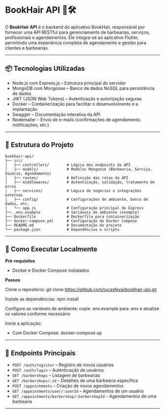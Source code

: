 # BookHair API 💈🛠️

O **BookHair API** é o backend do aplicativo BookHair, responsável por fornecer uma API RESTful para gerenciamento de barbearias, serviços, profissionais e agendamentos. Ele integra-se ao aplicativo Flutter, permitindo uma experiência completa de agendamento e gestão para clientes e barbearias.

---

## 📦 Tecnologias Utilizadas

- Node.js com Express.js – Estrutura principal do servidor
- MongoDB com Mongoose – Banco de dados NoSQL para persistência de dados
- JWT (JSON Web Tokens) – Autenticação e autorização seguras
- Docker – Containerização para facilitar o desenvolvimento e a implantação
- Swagger – Documentação interativa da API
- Nodemailer – Envio de e-mails (confirmações de agendamento, notificações, etc.)

---

## 📁 Estrutura do Projeto

```
bookhair-api/
├── src/
│   ├── controllers/        # Lógica dos endpoints da API
│   ├── models/             # Modelos Mongoose (Barbearia, Serviço, Usuário, Agendamento)
│   ├── routes/             # Definição das rotas da API
│   ├── middlewares/        # Autenticação, validação, tratamento de erros
│   ├── services/           # Lógica de negócios e integrações externas
│   ├── config/             # Configurações de ambiente, banco de dados, etc.
│   └── app.js              # Configuração principal do Express
├── .env.example            # Variáveis de ambiente (exemplo)
├── Dockerfile              # Dockerfile para containerização
├── docker-compose.yml      # Configuração do Docker Compose
├── README.md               # Documentação do projeto
└── package.json            # Dependências e scripts
```

---

## 🚀 Como Executar Localmente

**Pré-requisitos**

- Docker e Docker Compose instalados


**Passos**

Clone o repositório: git clone https://github.com/lucasfeva/bookhair-api.git

Instale as dependências: npm install

Configure as variáveis de ambiente: copie .env.example para .env e atualize os valores conforme necessário

Inicie a aplicação:
- Com Docker Compose: docker-compose up


---

## 📌 Endpoints Principais

- `POST /auth/register` – Registro de novos usuários
- `POST /auth/login` – Autenticação de usuários
- `GET /barbershops` – Listagem de barbearias
- `GET /barbershops/:id` – Detalhes de uma barbearia específica
- `POST /appointments` – Criação de novos agendamentos
- `GET /appointments/user/:userId` – Agendamentos de um usuário
- `GET /appointments/barbershop/:barbershopId` – Agendamentos de uma barbearia

---
